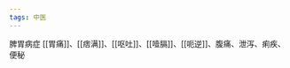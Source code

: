 ```yaml
---
tags: 中医
---
```


脾胃病症
[[胃痛]]、[[痞满]]、[[呕吐]]、[[噎膈]]、[[呃逆]]、腹痛、泄泻、痢疾、便秘



































